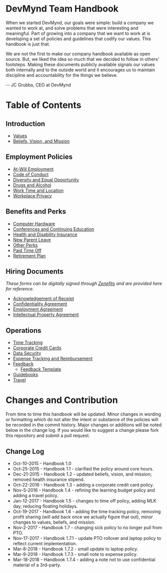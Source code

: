 # DevMynd Team Handbook

When we started DevMynd, our goals were simple: build a company we wanted to work at, and solve problems that were interesting and meaningful. Part of growing into a company that we want to work at is developing a set of policies and guidelines that codify our values. This handbook is just that.

We are not the first to make our company handbook available as open source.  But, we liked the idea so much that we decided to follow in others' footsteps.  Making these documents publicly available signals our values both internally and to the outside world and it encourages us to maintain discipline and accountability for the things we believe.

-- JC Grubbs, CEO at DevMynd

# Table of Contents

## Introduction
* [Values](https://github.com/devmynd/handbook/blob/master/Values.md)
* [Beliefs, Vision, and Mission](https://github.com/devmynd/handbook/blob/master/Beliefs,%20Mission,%20and%20Strategy.md)

## Employment Policies
* [At-Will Employment](https://github.com/devmynd/handbook/blob/master/Employment%20Policies/At-Will%20Employment.md)
* [Code of Conduct](https://github.com/devmynd/handbook/blob/master/Employment%20Policies/Code%20of%20Conduct.md)
* [Diversity and Equal Opportunity](https://github.com/devmynd/handbook/blob/master/Employment%20Policies/Diversity%20and%20Equal%20Opportunity.md)
* [Drugs and Alcohol](https://github.com/devmynd/handbook/blob/master/Employment%20Policies/Drugs%20and%20Alcohol.md)
* [Work Time and Location](https://github.com/devmynd/handbook/blob/master/Employment%20Policies/Work%20Time%20and%20Location.md)
* [Workplace Privacy](https://github.com/devmynd/handbook/blob/master/Employment%20Policies/Workplace%20Privacy.md)

## Benefits and Perks
* [Computer Hardware](https://github.com/devmynd/handbook/blob/master/Benefits%20and%20Perks/Computer%20Hardware.md)
* [Conferences and Continuing Education](https://github.com/devmynd/handbook/blob/master/Benefits%20and%20Perks/Conferences%20and%20Continuing%20Education.md)
* [Health and Disability Insurance](https://github.com/devmynd/handbook/blob/master/Benefits%20and%20Perks/Health%20and%20Disability%20Insurance.md)
* [New Parent Leave](https://github.com/devmynd/handbook/blob/master/Benefits%20and%20Perks/New%20Parent%20Leave.md)
* [Other Perks](https://github.com/devmynd/handbook/blob/master/Benefits%20and%20Perks/Other%20Perks.md)
* [Paid Time Off](https://github.com/devmynd/handbook/blob/master/Benefits%20and%20Perks/Paid%20Time%20Off.md)
* [Retirement Plan](https://github.com/devmynd/handbook/blob/master/Benefits%20and%20Perks/Retirement%20Plan.md)

## Hiring Documents

_These forms can be digitally signed through [Zenefits](https://zenefits.com/) and are provided here for reference._

* [Acknowledgement of Receipt](https://github.com/devmynd/handbook/blob/master/Hiring%20Documents/Acknowledgement%20of%20Receipt.md)
* [Confidentiality Agreement](https://github.com/devmynd/handbook/blob/master/Hiring%20Documents/Confidentiality%20Agreement.md)
* [Employment Agreement](https://github.com/devmynd/handbook/blob/master/Hiring%20Documents/Employment%20Agreement.md)
* [Intellectual Property Agreement](https://github.com/devmynd/handbook/blob/master/Hiring%20Documents/Intellectual%20Property%20Agreement.md)

## Operations
* [Time Tracking](https://github.com/devmynd/handbook/blob/master/Operations/Time%20Tracking.md)
* [Corporate Credit Cards](https://github.com/devmynd/handbook/blob/master/Operations/Corporate%20Credit%20Cards.md)
* [Data Security](https://github.com/devmynd/handbook/blob/master/Operations/Data%20Security.md)
* [Expense Tracking and Reimbursement](https://github.com/devmynd/handbook/blob/master/Operations/Expense%20Tracking%20and%20Reimbursement.md)
* [Feedback](https://github.com/devmynd/handbook/blob/master/Operations/Feedback.md)
  * [Feedback Template](https://github.com/devmynd/handbook/blob/master/Operations/Feedback/Feedback%20Template.md)
* [Guidebooks](https://devmynd.com/guidebooks)
* [Travel](https://github.com/devmynd/handbook/blob/master/Operations/Travel.md)

# Changes and Contribution

From time to time this handbook will be updated.  Minor changes in wording or formatting which do not alter the intent or substance of the policies will be recorded in the commit history.  Major changes or additions will be noted below in the change log.  If you would like to suggest a change please fork this repository and submit a pull request.

## Change Log

* Oct-10-2015 - Handbook 1.0
* Oct-25-2015 - Handbook 1.1 - clarified the policy around core hours.
* Dec-21-2015 - Handbook 1.2 - updated beliefs, vision, and mission; removed health insurance stipend.
* Oct-22-2016 - Handbook 1.3 - adding a corporate credit card policy.
* Nov-5-2016 - Handbook 1.4 - refining the learning budget policy and adding a travel policy.
* Jan-12-2017 - Handbook 1.5 - changes to time off policy, adding MLK day, reducing floating holidays.
* Oct-19-2017 - Handbook 1.6 - adding the time tracking policy, removing profit sharing (will add back once we actually figure that out), minor changes to values, beliefs, and mission.
* Nov-2-2017 - Handbook 1.7 - changing sick policy to no longer pull from PTO.
* Nov-17-2017 - Handbook 1.7.1 - update PTO rollover and laptop policy to reflect current implementation.
* Mar-8-2018 - Handbook 1.7.2 - small update to laptop policy.
* Mar-9-2018 - Handbook 1.7.3 - small note to expense policy.
* Mar-18-2018 - Handbook 1.7.4 - adding a note not to use confidential material of a 3rd-party.
